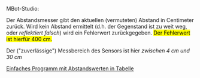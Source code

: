MBot-Studio:

Der Abstandsmesser gibt den aktuellen (vermuteten) Abstand in Centimeter zurück.
Wird kein Abstand ermittelt (d.h. der Gegenstand ist zu weit weg, oder _reflektiert falsch_) wird ein Fehlerwert zurückgegeben. <mark>Der Fehlerwert ist hierfür 400 cm.</mark>

Der ("zuverlässige") Messbereich des Sensors ist hier _zwischen 4 cm und 30 cm_ 

[Einfaches Programm mit Abstandswerten in Tabelle](mBlockStudio/Abstandsmesser/Abstandsmesser_Tabelle.mblock)


